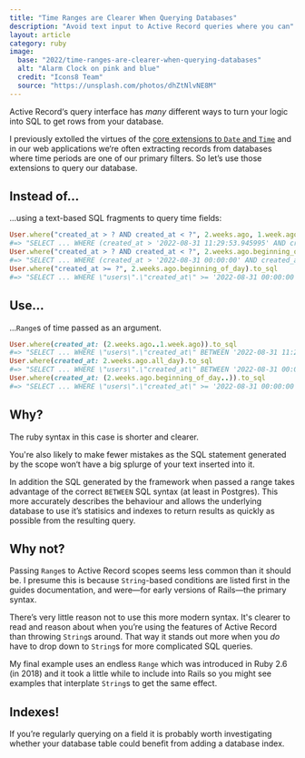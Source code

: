 ```yaml
---
title: "Time Ranges are Clearer When Querying Databases"
description: "Avoid text input to Active Record queries where you can"
layout: article
category: ruby
image:
  base: "2022/time-ranges-are-clearer-when-querying-databases"
  alt: "Alarm Clock on pink and blue"
  credit: "Icons8 Team"
  source: "https://unsplash.com/photos/dhZtNlvNE8M"
---
```


Active Record‘s query interface has _many_ different ways to turn your logic into SQL to get rows from your database.

I previously extolled the virtues of the [core extensions to `Date` and `Time`](/ruby/date-and-time-extensions-are-an-unsung-hero-of-active-support) and in our web applications we‘re often extracting records from databases where time periods are one of our primary filters. So let’s use those extensions to query our database.


## Instead of...

...using a text-based SQL fragments to query time fields:

```ruby
User.where("created_at > ? AND created_at < ?", 2.weeks.ago, 1.week.ago).to_sql
#=> "SELECT ... WHERE (created_at > '2022-08-31 11:29:53.945995' AND created_at < '2022-09-07 11:29:53.946280')"
User.where("created_at > ? AND created_at < ?", 2.weeks.ago.beginning_of_day, 2.weeks.ago.end_of_day).to_sql
#=> "SELECT ... WHERE (created_at > '2022-08-31 00:00:00' AND created_at < '2022-08-31 23:59:59.999999')"
User.where("created_at >= ?", 2.weeks.ago.beginning_of_day).to_sql
#=> "SELECT ... WHERE \"users\".\"created_at\" >= '2022-08-31 00:00:00'"
```


## Use...

...`Range`s of time passed as an argument.

```ruby
User.where(created_at: (2.weeks.ago..1.week.ago)).to_sql
#=> "SELECT ... WHERE \"users\".\"created_at\" BETWEEN '2022-08-31 11:29:33.248193' AND '2022-09-07 11:29:33.248938'"
User.where(created_at: 2.weeks.ago.all_day).to_sql
#=> "SELECT ... WHERE \"users\".\"created_at\" BETWEEN '2022-08-31 00:00:00' AND '2022-08-31 23:59:59.999999'"
User.where(created_at: (2.weeks.ago.beginning_of_day..)).to_sql
#=> "SELECT ... WHERE \"users\".\"created_at\" >= '2022-08-31 00:00:00'"
```


## Why?

The ruby syntax in this case is shorter and clearer.

You're also likely to make fewer mistakes as the SQL statement generated by the scope won‘t have a big splurge of your text inserted into it.

In addition the SQL generated by the framework when passed a range takes advantage of the correct `BETWEEN` SQL syntax (at least in Postgres). This more accurately describes the behaviour and allows the underlying database to use it’s statisics and indexes to return results as quickly as possible from the resulting query.


## Why not?

Passing `Range`s to Active Record scopes seems less common than it should be. I presume this is because `String`-based conditions are listed first in the guides documentation, and were—for early versions of Rails—the primary syntax.

There’s very little reason not to use this more modern syntax. It's clearer to read and reason about when you’re using the features of Active Record than throwing `String`s around. That way it stands out more when you _do_ have to drop down to `String`s for more complicated SQL queries.

My final example uses an endless `Range` which was introduced in Ruby 2.6 (in 2018) and it took a little while to include into Rails so you might see examples that interplate `String`s to get the same effect.


## Indexes!

If you’re regularly querying on a field it is probably worth investigating whether your database table could benefit from adding a database index.
